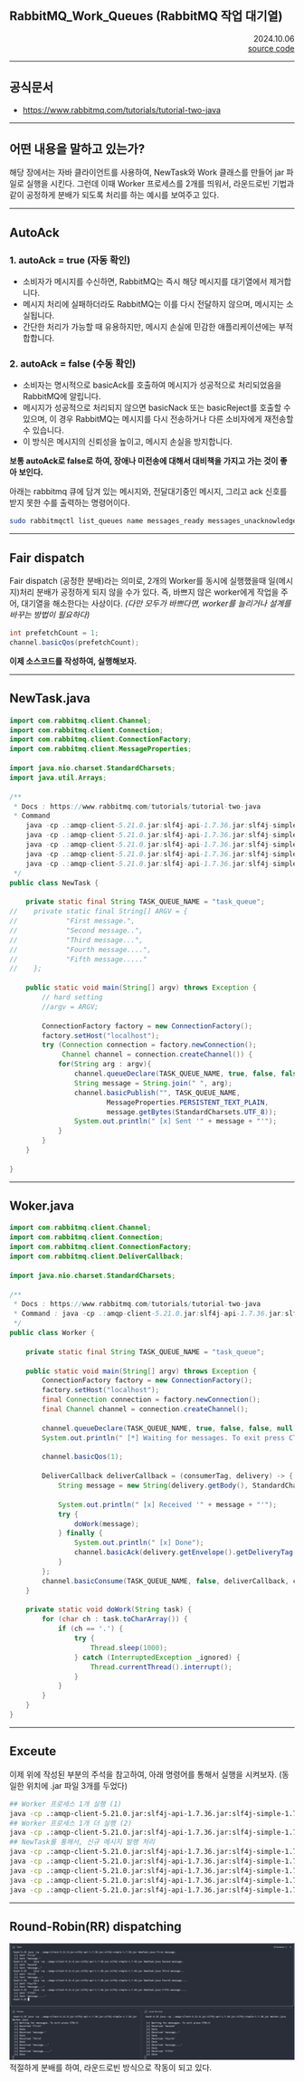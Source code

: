 ## RabbitMQ_Work_Queues (RabbitMQ 작업 대기열)
<div style="text-align:right">2024.10.06</div>
<div style="text-align:right">
  <a href="https://github.com/rojae/RabbitMQ_Sample/tree/master/src/main/java/kr/rojae/rabbitmq/sample2">source code</a>
</div>

---
## 공식문서
- https://www.rabbitmq.com/tutorials/tutorial-two-java

---
## 어떤 내용을 말하고 있는가?
해당 장에서는 자바 클라이언트를 사용하여, NewTask와 Work 클래스를 만들어
jar 파일로 실행을 시킨다.
그런데 이때 Worker 프로세스를 2개를 띄워서, 라운드로빈 기법과 같이
공정하게 분배가 되도록 처리를 하는 예시를 보여주고 있다.

---
## AutoAck
### 1. autoAck = true (자동 확인)
- 소비자가 메시지를 수신하면, RabbitMQ는 즉시 해당 메시지를 대기열에서 제거합니다.
- 메시지 처리에 실패하더라도 RabbitMQ는 이를 다시 전달하지 않으며, 메시지는 소실됩니다.
- 간단한 처리가 가능할 때 유용하지만, 메시지 손실에 민감한 애플리케이션에는 부적합합니다.
### 2. autoAck = false (수동 확인)
- 소비자는 명시적으로 basicAck를 호출하여 메시지가 성공적으로 처리되었음을 RabbitMQ에 알립니다.
- 메시지가 성공적으로 처리되지 않으면 basicNack 또는 basicReject를 호출할 수 있으며, 이 경우 RabbitMQ는 메시지를 다시 전송하거나 다른 소비자에게 재전송할 수 있습니다.
- 이 방식은 메시지의 신뢰성을 높이고, 메시지 손실을 방지합니다.

__보통 autoAck로 false로 하여, 장애나 미전송에 대해서 대비책을 가지고 가는 것이 좋아 보인다.__

아래는 rabbitmq 큐에 담겨 있는 메시지와, 전달대기중인 메시지, 그리고 ack 신호를 받지 못한 수를 
출력하는 명령어이다.
```sh
sudo rabbitmqctl list_queues name messages_ready messages_unacknowledged
```

---
## Fair dispatch
Fair dispatch (공정한 분배)라는 의미로, 2개의 Worker를 동시에 실행했을때
일(메시지)처리 분배가 공정하게 되지 않을 수가 있다.
즉, 바쁘지 않은 worker에게 작업을 주어, 대기열을 해소한다는 사상이다.
_(다만 모두가 바쁘다면, worker를 늘리거나 설계를 바꾸는 방법이 필요하다)_

```java
int prefetchCount = 1;
channel.basicQos(prefetchCount);
```


__이제 소스코드를 작성하여, 실행해보자.__

---
## NewTask.java
```java
import com.rabbitmq.client.Channel;
import com.rabbitmq.client.Connection;
import com.rabbitmq.client.ConnectionFactory;
import com.rabbitmq.client.MessageProperties;

import java.nio.charset.StandardCharsets;
import java.util.Arrays;

/**
 * Docs : https://www.rabbitmq.com/tutorials/tutorial-two-java
 * Command
    java -cp .:amqp-client-5.21.0.jar:slf4j-api-1.7.36.jar:slf4j-simple-1.7.36.jar NewTask.java First message.
    java -cp .:amqp-client-5.21.0.jar:slf4j-api-1.7.36.jar:slf4j-simple-1.7.36.jar NewTask.java Second message..
    java -cp .:amqp-client-5.21.0.jar:slf4j-api-1.7.36.jar:slf4j-simple-1.7.36.jar NewTask.java Third message...
    java -cp .:amqp-client-5.21.0.jar:slf4j-api-1.7.36.jar:slf4j-simple-1.7.36.jar NewTask.java Fourth message....
    java -cp .:amqp-client-5.21.0.jar:slf4j-api-1.7.36.jar:slf4j-simple-1.7.36.jar NewTask.java Fifth message.....
 */
public class NewTask {

    private static final String TASK_QUEUE_NAME = "task_queue";
//    private static final String[] ARGV = {
//            "First message.",
//            "Second message..",
//            "Third message...",
//            "Fourth message....",
//            "Fifth message....."
//    };

    public static void main(String[] argv) throws Exception {
        // hard setting
        //argv = ARGV;

        ConnectionFactory factory = new ConnectionFactory();
        factory.setHost("localhost");
        try (Connection connection = factory.newConnection();
             Channel channel = connection.createChannel()) {
            for(String arg : argv){
                channel.queueDeclare(TASK_QUEUE_NAME, true, false, false, null);
                String message = String.join(" ", arg);
                channel.basicPublish("", TASK_QUEUE_NAME,
                        MessageProperties.PERSISTENT_TEXT_PLAIN,
                        message.getBytes(StandardCharsets.UTF_8));
                System.out.println(" [x] Sent '" + message + "'");
            }
        }
    }

}
```

---
## Woker.java
```java
import com.rabbitmq.client.Channel;
import com.rabbitmq.client.Connection;
import com.rabbitmq.client.ConnectionFactory;
import com.rabbitmq.client.DeliverCallback;

import java.nio.charset.StandardCharsets;

/**
 * Docs : https://www.rabbitmq.com/tutorials/tutorial-two-java
 * Command : java -cp .:amqp-client-5.21.0.jar:slf4j-api-1.7.36.jar:slf4j-simple-1.7.36.jar Worker.java
 */
public class Worker {

    private static final String TASK_QUEUE_NAME = "task_queue";

    public static void main(String[] argv) throws Exception {
        ConnectionFactory factory = new ConnectionFactory();
        factory.setHost("localhost");
        final Connection connection = factory.newConnection();
        final Channel channel = connection.createChannel();

        channel.queueDeclare(TASK_QUEUE_NAME, true, false, false, null);
        System.out.println(" [*] Waiting for messages. To exit press CTRL+C");

        channel.basicQos(1);

        DeliverCallback deliverCallback = (consumerTag, delivery) -> {
            String message = new String(delivery.getBody(), StandardCharsets.UTF_8);

            System.out.println(" [x] Received '" + message + "'");
            try {
                doWork(message);
            } finally {
                System.out.println(" [x] Done");
                channel.basicAck(delivery.getEnvelope().getDeliveryTag(), false);
            }
        };
        channel.basicConsume(TASK_QUEUE_NAME, false, deliverCallback, consumerTag -> { });
    }

    private static void doWork(String task) {
        for (char ch : task.toCharArray()) {
            if (ch == '.') {
                try {
                    Thread.sleep(1000);
                } catch (InterruptedException _ignored) {
                    Thread.currentThread().interrupt();
                }
            }
        }
    }
}
```

---
## Exceute
이제 위에 작성된 부분의 주석을 참고하여,
아래 명령어를 통해서 실행을 시켜보자.
(동일한 위치에 .jar 파일 3개를 두었다)
```sh
## Worker 프로세스 1개 실행 (1)
java -cp .:amqp-client-5.21.0.jar:slf4j-api-1.7.36.jar:slf4j-simple-1.7.36.jar Worker.java
## Worker 프로세스 1개 더 실행 (2)
java -cp .:amqp-client-5.21.0.jar:slf4j-api-1.7.36.jar:slf4j-simple-1.7.36.jar Worker.java
## NewTask를 통해서, 신규 메시지 발행 처리
java -cp .:amqp-client-5.21.0.jar:slf4j-api-1.7.36.jar:slf4j-simple-1.7.36.jar NewTask.java First message.
java -cp .:amqp-client-5.21.0.jar:slf4j-api-1.7.36.jar:slf4j-simple-1.7.36.jar NewTask.java Second message..
java -cp .:amqp-client-5.21.0.jar:slf4j-api-1.7.36.jar:slf4j-simple-1.7.36.jar NewTask.java Third message...
java -cp .:amqp-client-5.21.0.jar:slf4j-api-1.7.36.jar:slf4j-simple-1.7.36.jar NewTask.java Fourth message....
java -cp .:amqp-client-5.21.0.jar:slf4j-api-1.7.36.jar:slf4j-simple-1.7.36.jar NewTask.java Fifth message.....
```

---
## Round-Robin(RR) dispatching
![실행결과 사진.png](image-4.png)
적절하게 분배를 하여, 라운드로빈 방식으로 작동이 되고 있다.
